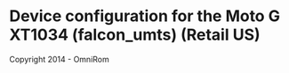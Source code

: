 Device configuration for the Moto G XT1034 (falcon_umts) (Retail US)
===============================

Copyright 2014 - OmniRom
